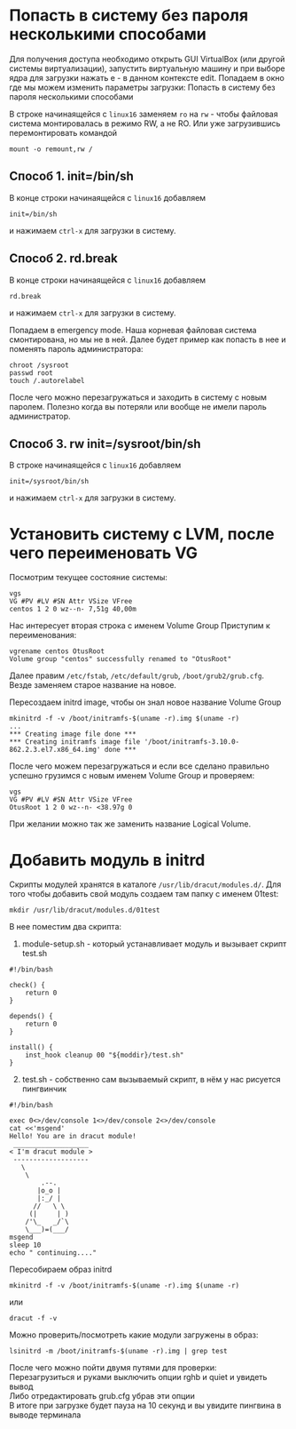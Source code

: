 # Попасть в систему без пароля несколькими способами

Для получения доступа необходимо открыть GUI VirtualBox (или другой системы
виртуализации), запустить виртуальную машину и при выборе ядра для загрузки нажать e - в
данном контексте edit. Попадаем в окно где мы можем изменить параметры загрузки:
Попасть в систему без пароля несколькими способами

В строке начинаящейся с ``linux16`` заменяем ``ro`` на ``rw`` - чтобы файловая система монтировалась в режимо RW, а не RO.
Или уже загрузившись перемонтировать командой

```
mount -o remount,rw /
```

## Способ 1. init=/bin/sh

В конце строки начинаящейся с ``linux16`` добавляем

```
init=/bin/sh
```

и нажимаем ``сtrl-x`` для загрузки в систему.

## Способ 2. rd.break

В конце строки начинаящейся с ``linux16`` добавляем

```
rd.break
```

и нажимаем ``сtrl-x`` для загрузки в систему.

Попадаем в emergency mode. Наша корневая файловая система смонтирована, но мы не в ней. Далее будет пример как попасть в нее и поменять пароль администратора:

```
chroot /sysroot
passwd root
touch /.autorelabel
```

После чего можно перезагружаться и заходить в систему с новым паролем. Полезно когда вы потеряли или вообще не имели пароль администратор.

## Способ 3. rw init=/sysroot/bin/sh

В строке начинаящейся с ``linux16`` добавляем

```
init=/sysroot/bin/sh
```

и нажимаем ``сtrl-x`` для загрузки в систему.

# Установить систему с LVM, после чего переименовать VG

Посмотрим текущее состояние системы:

```
vgs
VG #PV #LV #SN Attr VSize VFree
centos 1 2 0 wz--n- 7,51g 40,00m
```

Нас интересует вторая строка с именем Volume Group
Приступим к переименования:

```
vgrename centos OtusRoot
Volume group "centos" successfully renamed to "OtusRoot"
```

Далее правим ``/etc/fstab``, ``/etc/default/grub``, ``/boot/grub2/grub.cfg``. Везде заменяем старое название на новое.

Пересоздаем initrd image, чтобы он знал новое название Volume Group

```
mkinitrd -f -v /boot/initramfs-$(uname -r).img $(uname -r)
...
*** Creating image file done ***
*** Creating initramfs image file '/boot/initramfs-3.10.0-862.2.3.el7.x86_64.img' done ***
```

После чего можем перезагружаться и если все сделано правильно успешно грузимся с новым именем Volume Group и проверяем:

```
vgs
VG #PV #LV #SN Attr VSize VFree
OtusRoot 1 2 0 wz--n- <38.97g 0
```

При желании можно так же заменить название Logical Volume.

# Добавить модуль в initrd

Скрипты модулей хранятся в каталоге ``/usr/lib/dracut/modules.d/``. Для того чтобы
добавить свой модуль создаем там папку с именем 01test:

```
mkdir /usr/lib/dracut/modules.d/01test
```

В нее поместим два скрипта:
1. module-setup.sh - который устанавливает модуль и вызывает скрипт test.sh

```
#!/bin/bash

check() {
    return 0
}

depends() {
    return 0
}

install() {
    inst_hook cleanup 00 "${moddir}/test.sh"
}
```

2. test.sh - собственно сам вызываемый скрипт, в нём у нас рисуется пингвинчик

```
#!/bin/bash

exec 0<>/dev/console 1<>/dev/console 2<>/dev/console
cat <<'msgend'
Hello! You are in dracut module!
 ___________________
< I'm dracut module >
 -------------------
   \
    \
        .--.
       |o_o |
       |:_/ |
      //   \ \
     (|     | )
    /'\_   _/`\
    \___)=(___/
msgend
sleep 10
echo " continuing...."
```

Пересобираем образ initrd

```
mkinitrd -f -v /boot/initramfs-$(uname -r).img $(uname -r)
```

или

```
dracut -f -v
```

Можно проверить/посмотреть какие модули загружены в образ:

```
lsinitrd -m /boot/initramfs-$(uname -r).img | grep test
```

После чего можно пойти двумя путями для проверки:\
Перезагрузиться и руками выключить опции rghb и quiet и увидеть вывод\
Либо отредактировать grub.cfg убрав эти опции\
В итоге при загрузке будет пауза на 10 секунд и вы увидите пингвина в выводе терминала